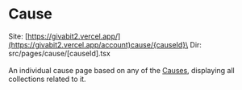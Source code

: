 # Cause

Site: [https://givabit2.vercel.app/](https://givabit2.vercel.app/account)cause/{causeId}\
Dir: src/pages/cause/\[causeId].tsx\
\
An individual cause page based on any of the [Causes](https://app.gitbook.com/s/7GQXkSxEjmBse2CJktnF/#causes "mention"), displaying all collections related to it.

